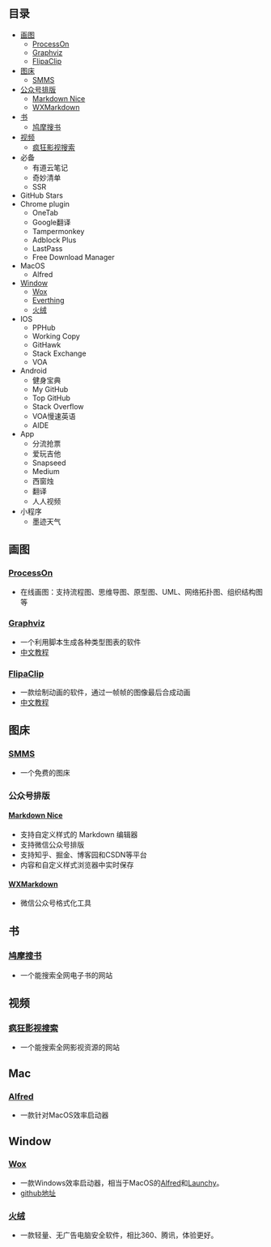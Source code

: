 ## 目录

* [画图](#画图)
  * [ProcessOn](#ProcessOn)
  * [Graphviz](#Graphviz)
  * [FlipaClip](#FlipaClip)
* [图床](#图床)
  * [SMMS](#SMMS)
* [公众号排版](#公众号排版)
  * [Markdown Nice](#MarkdownNice)
  * [WXMarkdown](#WXMarkdown)
* [书](#书)
  * [鸠摩搜书](#鸠摩搜书)
* [视频](#视频)
  * [疯狂影视搜索](#疯狂影视搜索)
* 必备
  * 有道云笔记
  * 奇妙清单
  * SSR
* GitHub Stars
* Chrome plugin
  * OneTab
  * Google翻译
  * Tampermonkey
  * Adblock Plus
  * LastPass
  * Free Download Manager
* MacOS
  * Alfred
* [Window](#Window)
  * [Wox](#Wox)
  * [Everthing](#Everthing)
  * [火绒](#火绒)
* IOS
  * PPHub
  * Working Copy
  * GitHawk
  * Stack Exchange
  * VOA
* Android
  * 健身宝典
  * My GitHub
  * Top GitHub
  * Stack Overflow
  * VOA慢速英语
  * AIDE
* App
  * 分流抢票
  * 爱玩吉他
  * Snapseed
  * Medium
  * 西窗烛
  * 翻译
  * 人人视频
* 小程序
  * 墨迹天气

<!--more-->
## 画图
### [ProcessOn](https://www.processon.com/)
* 在线画图：支持流程图、思维导图、原型图、UML、网络拓扑图、组织结构图等

### [Graphviz](http://www.graphviz.org/)
* 一个利用脚本生成各种类型图表的软件
* [中文教程](https://www.ibm.com/developerworks/cn/aix/library/au-aix-graphviz/index.html)

### [FlipaClip](https://support.flipaclip.us/)
* 一款绘制动画的软件，通过一帧帧的图像最后合成动画
* [中文教程](https://mp.weixin.qq.com/s/ecznQk3G0KiGSquuH1vd1w)

## 图床
### [SMMS](https://sm.ms/)
* 一个免费的图床

### 公众号排版
#### [Markdown Nice](https://www.mdnice.com/)
* 支持自定义样式的 Markdown 编辑器
* 支持微信公众号排版
* 支持知乎、掘金、博客园和CSDN等平台
* 内容和自定义样式浏览器中实时保存

#### [WXMarkdown](http://md.barretlee.com/)
* 微信公众号格式化工具

## 书
### [鸠摩搜书](https://www.jiumodiary.com/)
* 一个能搜索全网电子书的网站

## 视频
### [疯狂影视搜索](http://ifkdy.com/)
* 一个能搜索全网影视资源的网站

## Mac
### [Alfred](https://www.alfredapp.com/)
* 一款针对MacOS效率启动器
## Window
###  [Wox](http://wox.one)
* 一款Windows效率启动器，相当于MacOS的[Alfred](https://www.alfredapp.com/)和[Launchy](https://www.launchy.net/index.php)。
* [github地址](https://github.com/Wox-launcher/Wox)

### [火绒](https://www.huorong.cn/)
* 一款轻量、无广告电脑安全软件，相比360、腾讯，体验更好。
